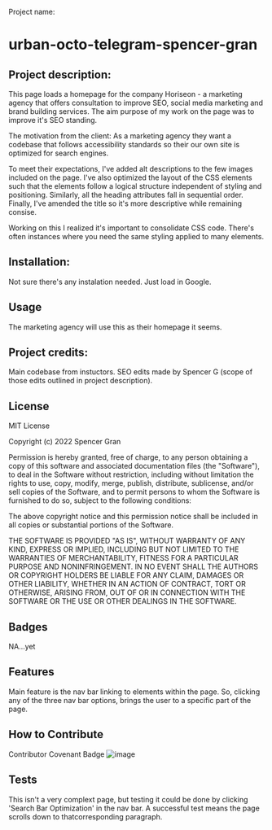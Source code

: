 Project name:
# urban-octo-telegram-spencer-gran



## Project description:
This page loads a homepage for the company Horiseon - a marketing agency that offers consultation to improve SEO, social media marketing and brand building services. The aim purpose of my work on the page was to improve it's SEO standing.

The motivation from the client: As a marketing agency they want a codebase that follows accessibility standards so their our own site is optimized for search engines.

To meet their expectations, I've added alt descriptions to the few images included on the page. I've also optimized the layout of the CSS elements such that the elements follow a logical structure independent of styling and positioning. Similarly, all the heading attributes fall in sequential order. Finally, I've amended the title so it's more descriptive while remaining consise. 

Working on this I realized it's important to consolidate CSS code. There's often instances where you need the same styling applied to many elements.



## Installation:
Not sure there's any instalation needed. Just load in Google. 


## Usage
The marketing agency will use this as their homepage it seems. 


## Project credits:
Main codebase from instuctors. SEO edits made by Spencer G (scope of those edits outlined in project description).



## License
MIT License

Copyright (c) 2022 Spencer Gran

Permission is hereby granted, free of charge, to any person obtaining a copy
of this software and associated documentation files (the "Software"), to deal
in the Software without restriction, including without limitation the rights
to use, copy, modify, merge, publish, distribute, sublicense, and/or sell
copies of the Software, and to permit persons to whom the Software is
furnished to do so, subject to the following conditions:

The above copyright notice and this permission notice shall be included in all
copies or substantial portions of the Software.

THE SOFTWARE IS PROVIDED "AS IS", WITHOUT WARRANTY OF ANY KIND, EXPRESS OR
IMPLIED, INCLUDING BUT NOT LIMITED TO THE WARRANTIES OF MERCHANTABILITY,
FITNESS FOR A PARTICULAR PURPOSE AND NONINFRINGEMENT. IN NO EVENT SHALL THE
AUTHORS OR COPYRIGHT HOLDERS BE LIABLE FOR ANY CLAIM, DAMAGES OR OTHER
LIABILITY, WHETHER IN AN ACTION OF CONTRACT, TORT OR OTHERWISE, ARISING FROM,
OUT OF OR IN CONNECTION WITH THE SOFTWARE OR THE USE OR OTHER DEALINGS IN THE
SOFTWARE.



## Badges
NA...yet



## Features
Main feature is the nav bar linking to elements within the page. So, clicking any of the three nav bar options, brings the user to a specific part of the page.



## How to Contribute
Contributor Covenant Badge
![image](https://user-images.githubusercontent.com/28960328/181634521-c7df7fdd-b7b4-480b-bd51-70b9670a2602.png)



## Tests
This isn't a very complext page, but testing it could be done by clicking 'Search Bar Optimization' in the nav bar. A successful test means the page scrolls down to thatcorresponding paragraph.
